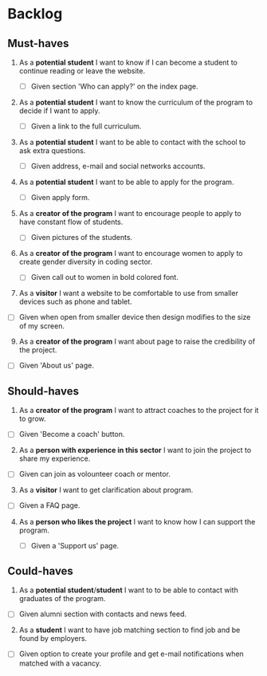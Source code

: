 # Backlog

## Must-haves

1. As a **potential student** I want to know if I can become a student to continue reading or leave the website.

   - [ ] Given section 'Who can apply?' on the index page.
   
2. As a **potential student** I want to know the curriculum of the program to decide if I want to apply.

   - [ ] Given a link to the full curriculum.
   
3. As a **potential student** I want to be able to contact with the school to ask extra questions.

   - [ ] Given address, e-mail and social networks accounts.
   
4. As a **potential student** I want to be able to apply for the program.

   - [ ] Given apply form.
   
5. As a **creator of the program** I want to encourage people to apply to have constant flow of students.

   - [ ] Given pictures of the students.
   
6. As a **creator of the program** I want to encourage women to apply to create gender diversity in coding sector.

   - [ ] Given call out to women in bold colored font.
   
7. As a **visitor** I want a website to be comfortable to use from smaller devices such as phone and tablet.

- [ ] Given when open from smaller device then design modifies to the size of my screen.

9. As a **creator of the program** I want about page to raise the credibility of the project.

- [ ] Given 'About us' page.

## Should-haves

1. As a **creator of the program** I want to attract coaches to the project for it to grow.

- [ ] Given 'Become a coach' button.

2. As a **person with experience in this sector** I want to join the project to share my experience.

- [ ] Given can join as volounteer coach or mentor.

3. As a **visitor** I want to get clarification about program. 

- [ ] Given a FAQ page.

4. As a **person who likes the project** I want to know how I can support the program.

   - [ ] Given a 'Support us' page.

## Could-haves

1. As a **potential student**/**student** I want to to be able to contact with graduates of the program.

- [ ] Given alumni section with contacts and news feed.

2. As a **student** I want to have job matching section to find job and be found by employers.

- [ ] Given option to create your profile and get e-mail notifications when matched with a vacancy.

